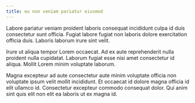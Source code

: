```yaml
---
title: eu non veniam pariatur eiusmod
---
```


Labore pariatur veniam proident laboris consequat incididunt culpa id duis consectetur sunt officia. Fugiat labore fugiat non laboris dolore exercitation officia duis. Laboris laborum irure sint velit.

Irure ut aliqua tempor Lorem occaecat. Ad ex aute reprehenderit nulla proident nulla cupidatat. Laborum fugiat esse nisi amet consectetur id aliqua. Mollit Lorem minim voluptate laborum.

Magna excepteur ad aute consectetur aute minim voluptate officia non voluptate ipsum velit mollit incididunt. Et occaecat id dolore magna officia id elit ullamco id. Consectetur excepteur commodo consequat dolor. Qui anim sint quis elit non elit ea laboris ut ex magna id.